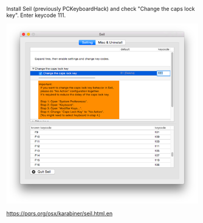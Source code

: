 Install Seil (previously PCKeyboardHack) and check "Change the caps lock key". Enter keycode 111.

<img alt="" src="/img/uploads/2015-08/remap-capslock-to-f12.png" />

https://pqrs.org/osx/karabiner/seil.html.en